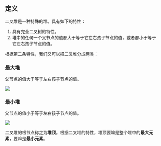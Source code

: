 ## 定义

二叉堆是一种特殊的堆。具有如下的特性：

1. 具有完全二叉树的特性。
2. 堆中的任何一个父节点的值都大于等于它左右孩子节点的值，或者都小于等于它左右孩子节点的值。

根据第二条特性，我们又可以把二叉堆分成两类：

### 最大堆

父节点的值大于等于左右孩子节点的值。

![](https://youpaiyun.zongqilive.cn/image/006tKfTcly1g0hug280w8j30gy0bhaa3.jpg)

### 最小堆

父节点的值小于等于左右孩子节点的值。

![](https://youpaiyun.zongqilive.cn/image/006tKfTcly1g0hugqpdmlj30fd0aiwei.jpg)



二叉堆的根节点称之为**堆顶**。根据二叉堆的特性，堆顶要嘛是整个堆中的**最大元素**，要嘛是**最小元素**。









